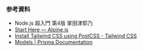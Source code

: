 ### 参考資料
- Node.js 超入門 第4版 掌田津耶乃
- [Start Here — Alpine.js](https://alpinejs.dev/start-here)
- [Install Tailwind CSS using PostCSS - Tailwind CSS](https://v3.tailwindcss.com/docs/installation/using-postcss)
- [Models | Prisma Documentation](https://www.prisma.io/docs/orm/prisma-schema/data-model/models)
